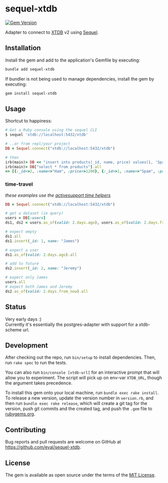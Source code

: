 # sequel-xtdb

[![Gem Version](https://badge.fury.io/rb/sequel-xtdb.svg?icon=si%3Arubygems)](https://badge.fury.io/rb/sequel-xtdb)

Adapter to connect to [XTDB](https://docs.xtdb.com/) v2 using [Sequel](https://sequel.jeremyevans.net/).

## Installation

Install the gem and add to the application's Gemfile by executing:

```bash
bundle add sequel-xtdb
```

If bundler is not being used to manage dependencies, install the gem by executing:

```bash
gem install sequel-xtdb
```

## Usage

Shortcut to happiness:
```ruby
# Get a Ruby console using the sequel CLI
$ sequel 'xtdb://localhost:5432/xtdb'

# ..or from repl/your project
DB = Sequel.connect("xtdb://localhost:5432/xtdb")

# then
irb(main)> DB << "insert into products(_id, name, price) values(1, 'Spam', 1000), (2, 'Ham', 1200)"
irb(main)> DB["select * from products"].all
=> [{:_id=>2, :name=>"Ham", :price=>1200}, {:_id=>1, :name=>"Spam", :price=>1100}]
```

### time-travel

_these examples use the [activesupport time helpers](https://api.rubyonrails.org/classes/ActiveSupport/Duration.html)_

```ruby
DB = Sequel.connect("xtdb://localhost:5432/xtdb")

# get a dataset (ie query)
users = DB[:users]
ds1, ds2 = users.as_of(valid: 2.days.ago), users.as_of(valid: 2.days.from_now)

# expect empty
ds1.all
ds1.insert(_id: 1, name: "James")

# expect a user
ds1.as_of(valid: 2.days.ago).all

# add to future
ds2.insert(_id: 2, name: "Jeremy")

# expect only James
users.all
# expect both James and Jeremy
ds2.as_of(valid: 2.days.from_now).all
```


## Status

Very early days :)  
Currently it's essentially the postgres-adapter with support for a xtdb-scheme url.


## Development

After checking out the repo, run `bin/setup` to install dependencies. Then, run `rake spec` to run the tests.

You can also run `bin/console [xtdb-url]` for an interactive prompt that will allow you to experiment. The script will pick up on env-var `XTDB_URL`, though the argument takes precedence.

To install this gem onto your local machine, run `bundle exec rake install`. To release a new version, update the version number in `version.rb`, and then run `bundle exec rake release`, which will create a git tag for the version, push git commits and the created tag, and push the `.gem` file to [rubygems.org](https://rubygems.org).

## Contributing

Bug reports and pull requests are welcome on GitHub at https://github.com/eval/sequel-xtdb.

## License

The gem is available as open source under the terms of the [MIT License](https://opensource.org/licenses/MIT).
